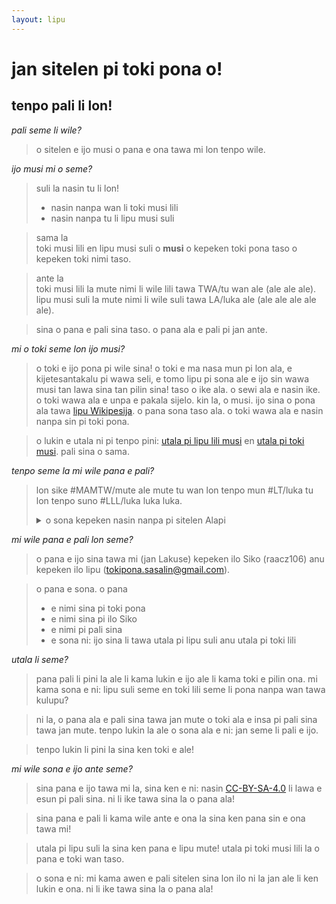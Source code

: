 ```yaml
---
layout: lipu
---
```


# jan sitelen pi toki pona o!
## tenpo pali li lon!

*pali seme li wile?*

> o sitelen e ijo musi o pana e ona tawa mi lon tenpo wile.

*ijo musi mi o seme?*

> suli la nasin tu li lon!
> - nasin nanpa wan li toki musi lili
> - nasin nanpa tu li lipu musi suli

> sama la <br>
> toki musi lili en lipu musi suli o **musi** o kepeken toki pona taso o kepeken toki nimi taso. 

> ante la <br>
> toki musi lili la mute nimi li wile lili tawa TWA/tu wan ale (ale ale ale). <br>
> lipu musi suli la mute nimi li wile suli tawa LA/luka ale (ale ale ale ale ale). 

> sina o pana e pali sina taso. o pana ala e pali pi jan ante. 

*mi o toki seme lon ijo musi?*

> o toki e ijo pona pi wile sina!
> o toki e ma nasa mun pi lon ala, e kijetesantakalu pi wawa seli, e tomo lipu pi sona ale e ijo sin wawa musi tan lawa sina tan pilin sina!
> taso o ike ala. o sewi ala e nasin ike. o toki wawa ala e unpa e pakala sijelo.
> kin la, o musi. ijo sina o pona ala tawa [lipu Wikipesija](https://wikipesija.org/wiki/lipu_open). o pana sona taso ala. o toki wawa ala e nasin nanpa sin pi toki pona. 

> o lukin e utala ni pi tenpo pini: [utala pi lipu lili musi](../lipu-lili/) en [utala pi toki musi](../toki-musi-lili). pali sina o sama. 

*tenpo seme la mi wile pana e pali?*

> lon sike #MAMTW/mute ale mute tu wan lon tenpo mun #LT/luka tu lon tenpo suno #LLL/luka luka luka.
>   <details><summary>o sona kepeken nasin nanpa pi sitelen Alapi</summary> 2023-07-15 </details>

*mi wile pana e pali lon seme?*

> o pana e ijo sina tawa mi (jan Lakuse) kepeken ilo Siko (raacz106) anu kepeken ilo lipu (tokipona.sasalin@gmail.com).

> o pana e sona. o pana 
> - e nimi sina pi toki pona
> - e nimi sina pi ilo Siko
> - e nimi pi pali sina
> - e sona ni: ijo sina li tawa utala pi lipu suli anu utala pi toki lili

*utala li seme?*

> pana pali li pini la ale li kama lukin e ijo ale li kama toki e pilin ona. mi kama sona e ni: lipu suli seme en toki lili seme li pona nanpa wan tawa kulupu?

> ni la, o pana ala e pali sina tawa jan mute o toki ala e insa pi pali sina tawa jan mute. tenpo lukin la ale o sona ala e ni: jan seme li pali e ijo.

> tenpo lukin li pini la sina ken toki e ale!

*mi wile sona e ijo ante seme?*

> sina pana e ijo tawa mi la, sina ken e ni: nasin [CC-BY-SA-4.0](https://creativecommons.org/licenses/by-sa/4.0/) li lawa e esun pi pali sina. ni li ike tawa sina la o pana ala!

> sina pana e pali li kama wile ante e ona la sina ken pana sin e ona tawa mi!

> utala pi lipu suli la sina ken pana e lipu mute! utala pi toki musi lili la o pana e toki wan taso. 

> o sona e ni: mi kama awen e pali sitelen sina lon ilo ni la jan ale li ken lukin e ona. ni li ike tawa sina la o pana ala!
